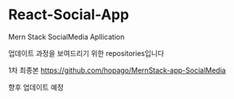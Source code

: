 # React-Social-App
Mern Stack SocialMedia Apllication

업데이트 과정을 보여드리기 위한 repositories입니다

1차 최종본
https://github.com/hopago/MernStack-app-SocialMedia

향후 업데이트 예정
